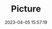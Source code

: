 ---
weight: 1
images:
- /images/edited/112.jpeg
title: Picture
date: 2023-04-05 15:57:19
tags: [luminarneo,work,pixel6,person,people]
---